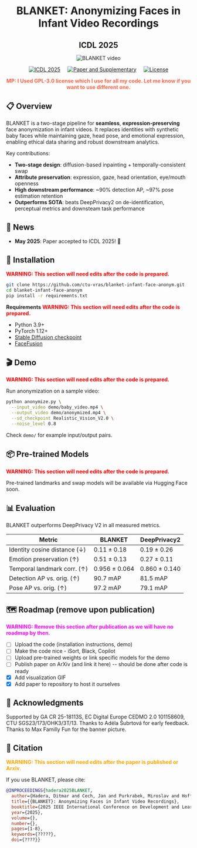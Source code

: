 </h1><div id="toc">
  <ul align="center" style="list-style: none; padding: 0; margin: 0;">
    <summary>
      <h1 style="margin-bottom: 0.0em;">
        BLANKET: Anonymizing Faces in Infant Video Recordings
      </h1>
    </summary>
  </ul>
</div>
</h1><div id="toc">
  <ul align="center" style="list-style: none; padding: 0; margin: 0;">
    <summary>
      <h2 style="margin-bottom: 0.2em;">
        ICDL 2025
      </h2>
    </summary>
  </ul>
</div>

<div align="center">

![BLANKET video](resources/BLANKET_video.gif)


[![ICDL 2025](https://img.shields.io/badge/Accepted%20to-ICDL%202025-blue)](https://icdl2025.fel.cvut.cz) &nbsp;&nbsp;&nbsp;
[![Paper and Supplementary](https://img.shields.io/badge/Paper%20+%20Supplementary-arXiv-red)](resources/BLANKET.pdf) &nbsp;&nbsp;&nbsp;
[![License](https://img.shields.io/badge/License-GPL%203.0-green.svg)](LICENSE)

<span style="color:tomato; font-weight:bold">MP: I Used GPL-3.0 license which I use for all my code. Let me know if you want to use different one.</span>
</div>

## 📋 Overview

BLANKET is a two-stage pipeline for **seamless**, **expression-preserving** face anonymization in infant videos. It replaces identities with synthetic baby faces while maintaining gaze, head pose, and emotional expression, enabling ethical data sharing and robust downstream analytics.

Key contributions:
- **Two-stage design**: diffusion-based inpainting + temporally-consistent swap  
- **Attribute preservation**: expression, gaze, head orientation, eye/mouth openness  
- **High downstream performance**: ~90% detection AP, ~97% pose estimation retention  
- **Outperforms SOTA**: beats DeepPrivacy2 on de-identification, perceptual metrics and downsteam task performance

## 📢 News

- **May 2025**: Paper accepted to ICDL 2025! 🎉

## 🚀 Installation
<span style="color:red; font-weight:bold">WARNING: This section will need edits after the code is prepared.</span>

```bash
git clone https://github.com/ctu-vras/blanket-infant-face-anonym.git
cd blanket-infant-face-anonym
pip install -r requirements.txt
```

**Requirements**
<span style="color:red; font-weight:bold">WARNING: This section will need edits after the code is prepared.</span>

* Python 3.9+
* PyTorch 1.12+
* [Stable Diffusion checkpoint](https://huggingface.co/SG161222/Realistic_Vision_V2.0)
* [FaceFusion](https://github.com/facefusion/facefusion)

## 🎬 Demo
<span style="color:red; font-weight:bold">WARNING: This section will need edits after the code is prepared.</span>

Run anonymization on a sample video:

```bash
python anonymize.py \
  --input_video demo/baby_video.mp4 \
  --output_video demo/anonymized.mp4 \
  --sd_checkpoint Realistic_Vision_V2.0 \
  --noise_level 0.8
```

Check `demo/` for example input/output pairs.

## 📦 Pre-trained Models
<span style="color:red; font-weight:bold">WARNING: This section will need edits after the code is prepared.</span>

Pre-trained landmarks and swap models will be available via Hugging Face soon.

## 📊 Evaluation

BLANKET outperforms DeepPrivacy V2 in all measured metrics.


| Metric                          | BLANKET       | DeepPrivacy2  |
| ------------------------------- | ------------- | ------------- |
| Identity cosine distance (↓)    | 0.11 ± 0.18   | 0.19 ± 0.26   |
| Emotion preservation (↑)        | 0.51 ± 0.13   | 0.27 ± 0.11   |
| Temporal landmark corr. (↑)     | 0.956 ± 0.064 | 0.860 ± 0.140 |
| Detection AP vs. orig. (↑)      | 90.7 mAP      | 81.5 mAP      |
| Pose AP vs. orig. (↑)           | 97.2 mAP      | 79.1 mAP      |

## 🗺️ Roadmap (remove upon publication)
<span style="color:magenta; font-weight:bold">WARNING: Remove this section after publication as we will have no roadmap by then.</span>

* [ ] Upload the code (installation instructions, demo)
* [ ] Make the code nice - iSort, Black, Copilot
* [ ] Upload pre-trained weights or link specific models for the demo
* [ ] Publish paper on ArXiv (and link it here) -- should be done after code is ready
* [x] Add visualization GIF
* [x] Add paper to repository to host it ourselves

## 🙏 Acknowledgments

Supported by GA CR 25-18113S, EC Digital Europe CEDMO 2.0 101158609, CTU SGS23/173/OHK3/3T/13.
Thanks to Adéla Šubrtová for early feedback.
Thanks to Max Familly Fun for the banner picture.

## 📝 Citation
<span style="color:orange; font-weight:bold">WARNING: This section will need edits after the paper is published or Arxiv.</span>

If you use BLANKET, please cite:

```bibtex
@INPROCEEDINGS{hadera2025BLANKET,
  author={Hadera, Ditmar and Cech, Jan and Purkrabek, Miroslav and Hoffmann, Matej},
  title={{BLANKET}: Anonymizing Faces in Infant Video Recordings},
  booktitle={2025 IEEE International Conference on Development and Learning (ICDL)}, 
  year={2025},
  volume={},
  number={},
  pages={1-8},
  keywords={?????},
  doi={????}}
```


